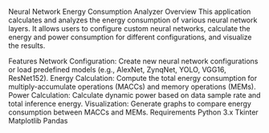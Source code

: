 Neural Network Energy Consumption Analyzer
Overview
This application calculates and analyzes the energy consumption of various neural network layers. It allows users to configure custom neural networks, calculate the energy and power consumption for different configurations, and visualize the results.

Features
Network Configuration: Create new neural network configurations or load predefined models (e.g., AlexNet, ZynqNet, YOLO, VGG16, ResNet152).
Energy Calculation: Compute the total energy consumption for multiply-accumulate operations (MACCs) and memory operations (MEMs).
Power Calculation: Calculate dynamic power based on data sample rate and total inference energy.
Visualization: Generate graphs to compare energy consumption between MACCs and MEMs.
Requirements
Python 3.x
Tkinter
Matplotlib
Pandas
